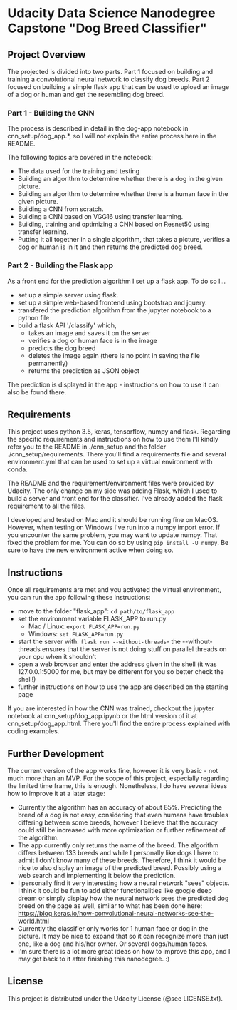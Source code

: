 # Udacity Data Science Nanodegree Capstone "Dog Breed Classifier"

## Project Overview

The projected is divided into two parts. Part 1 focused on building and training a convolutional neural network to classify dog breeds. Part 2 focused on building a simple flask app that can be used to upload an image of a dog or human and get the resembling dog breed.

### Part 1 - Building the CNN

The process is described in detail in the dog-app notebook in cnn_setup/dog_app.*, so I will not explain the entire process here in the README.

The following topics are covered in the notebook:
- The data used for the training and testing
- Building an algorithm to determine whether there is a dog in the given picture.
- Building an algorithm to determine whether there is a human face in the given picture.
- Building a CNN from scratch.
- Building a CNN based on VGG16 using transfer learning.
- Building, training and optimizing a CNN based on Resnet50 using transfer learning.
- Putting it all together in a single algorithm, that takes a picture, verifies a dog or human is in it and then returns the predicted dog breed.

### Part 2 - Building the Flask app

As a front end for the prediction algorithm I set up a flask app. To do so I...
- set up a simple server using flask.
- set up a simple web-based frontend using bootstrap and jquery.
- transfered the prediction algorithm from the jupyter notebook to a python file
- build a flask API '/classify' which,
    - takes an image and saves it on the server
    - verifies a dog or human face is in the image
    - predicts the dog breed
    - deletes the image again (there is no point in saving the file permanently)
    - returns the prediction as JSON object

The prediction is displayed in the app - instructions on how to use it can also be found there.

## Requirements

This project uses python 3.5, keras, tensorflow, numpy and flask. Regarding the specific requirements and instructions on how to use them I'll kindly refer you to the README in ./cnn_setup and the folder ./cnn_setup/requirements. There you'll find a requirements file and several environment.yml that can be used to set up a virtual environment with conda.

The README and the requirement/environment files were provided by Udacity. The only change on my side was adding Flask, which I used to build a server and front end for the classifier. I've already added the flask requirement to all the files.

I developed and tested on Mac and it should be running fine on MacOS. However, when testing on Windows I've run into a numpy import error. If you encounter the same problem, you may want to update numpy. That fixed the problem for me. You can do so by using `pip install -U numpy`. Be sure to have the new environment active when doing so.

## Instructions

Once all requirements are met and you activated the virtual environment, you can run the app following these instructions:

- move to the folder "flask_app": `cd path/to/flask_app`
- set the environment variable FLASK_APP to run.py
    - Mac / Linux: `export FLASK_APP=run.py`
    - Windows: `set FLASK_APP=run.py`
- start the server with: `flask run --without-threads`- the --without-threads ensures that the server is not doing stuff on parallel threads on your cpu when it shouldn't
- open a web browser and enter the address given in the shell (it was 127.0.0.1:5000 for me, but may be different for you so better check the shell!)
- further instructions on how to use the app are described on the starting page

If you are interested in how the CNN was trained, checkout the jupyter notebook at cnn_setup/dog_app.ipynb or the html version of it at cnn_setup/dog_app.html. There you'll find the entire process explained with coding examples.

## Further Development

The current version of the app works fine, however it is very basic - not much more than an MVP. For the scope of this project, especially regarding the limited time frame, this is enough. Nonetheless, I do have several ideas how to improve it at a later stage:
- Currently the algorithm has an accuracy of about 85%. Predicting the breed of a dog is not easy, considering that even humans have troubles differing between some breeds, however I believe that the accuracy could still be increased with more optimization or further refinement of the algorithm.
- The app currently only returns the name of the breed. The algorithm differs between 133 breeds and while I personally like dogs I have to admit I don't know many of these breeds. Therefore, I think it would be nice to also display an image of the predicted breed. Possibly using a web search and implementing it below the prediction.
- I personally find it very interesting how a neural network "sees" objects. I think it could be fun to add either functionalities like google deep dream or simply display how the neural network sees the predicted dog breed on the page as well, similar to what has been done here: https://blog.keras.io/how-convolutional-neural-networks-see-the-world.html
- Currently the classifier only works for 1 human face or dog in the picture. It may be nice to expand that so it can recognize more than just one, like a dog and his/her owner. Or several dogs/human faces.
- I'm sure there is a lot more great ideas on how to improve this app, and I may get back to it after finishing this nanodegree. :)

## License

This project is distributed under the Udacity License (@see LICENSE.txt).
